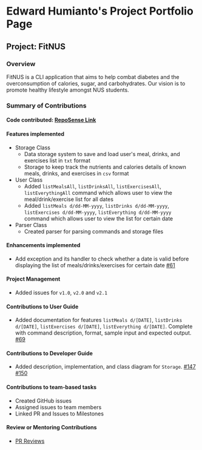 # Edward Humianto's Project Portfolio Page

## Project: FitNUS

### Overview
FitNUS is a CLI application that aims to help combat diabetes and the overconsumption of calories, sugar, and
carbohydrates. Our vision is to promote healthy lifestyle amongst NUS students.

### Summary of Contributions

#### Code contributed: [RepoSense Link](https://nus-cs2113-ay2324s2.github.io/tp-dashboard/?search=&sort=groupTitle&sortWithin=title&timeframe=commit&mergegroup=&groupSelect=groupByRepos&breakdown=true&checkedFileTypes=docs~functional-code~test-code~other&since=2024-02-23&tabOpen=true&tabType=authorship&tabAuthor=edwardhumi&tabRepo=AY2324S2-CS2113-W14-1%2Ftp%5Bmaster%5D&authorshipIsMergeGroup=false&authorshipFileTypes=docs~functional-code~test-code&authorshipIsBinaryFileTypeChecked=false&authorshipIsIgnoredFilesChecked=false)

#### Features implemented
- Storage Class
  - Data storage system to save and load user's meal, drinks, and exercises list in `txt` format
  - Storage to keep track the nutrients and calories details of known meals, drinks, and exercises in `csv` format
- User Class
  - Added `listMealsAll`, `listDrinksAll`, `listExercisesAll`, `listEverythingAll` command which allows user to view the 
  meal/drink/exercise list for all dates
  - Added `listMeals d/dd-MM-yyyy`, `listDrinks d/dd-MM-yyyy`, `listExercises d/dd-MM-yyyy`, `listEverything d/dd-MM-yyyy` 
  command which allows user to view the list for certain date
- Parser Class
  - Created parser for parsing commands and storage files

#### Enhancements implemented
- Add exception and its handler to check whether a date is valid before displaying the list of meals/drinks/exercises for certain date
[#61](https://github.com/AY2324S2-CS2113-W14-1/tp/pull/61/files)

#### Project Management
- Added issues for `v1.0`, `v2.0` and `v2.1`

#### Contributions to User Guide
- Added documentation for features `listMeals d/[DATE]`, `listDrinks d/[DATE]`, `listExercises d/[DATE]`, `listEverything d/[DATE]`. 
Complete with command description, format, sample input and expected output. [#69](https://github.com/AY2324S2-CS2113-W14-1/tp/pull/69/files#diff-b50feaf9240709b6b02fb9584696b012c2a69feeba89e409952cc2f401f373fb)

#### Contributions to Developer Guide
- Added description, implementation, and class diagram for `Storage`. 
[#147](https://github.com/AY2324S2-CS2113-W14-1/tp/pull/147/files) [#150](https://github.com/AY2324S2-CS2113-W14-1/tp/pull/150/files)

#### Contributions to team-based tasks
- Created GitHub issues
- Assigned issues to team members
- Linked PR and Issues to Milestones

#### Review or Mentoring Contributions
- [PR Reviews](https://github.com/AY2324S2-CS2113-W14-1/tp/pulls?q=is%3Apr+commenter%3Aedwardhumi)
